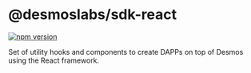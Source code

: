 # @desmoslabs/sdk-react

[![npm version](https://img.shields.io/npm/v/@desmoslabs/sdk-react.svg)](https://www.npmjs.com/package/@desmoslabs/sdk-core)  

Set of utility hooks and components to create DAPPs on top of Desmos using the React
framework.